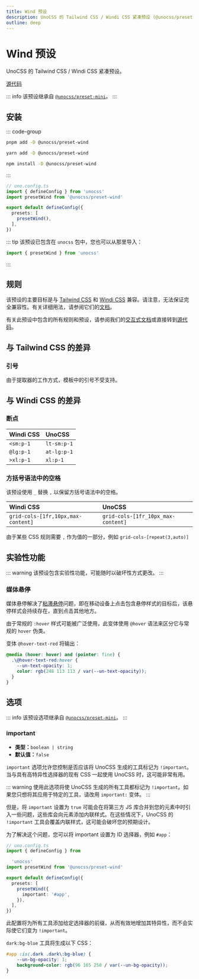 ```yaml
---
title: Wind 预设
description: UnoCSS 的 Tailwind CSS / Windi CSS 紧凑预设 (@unocss/preset-wind)。
outline: deep
---
```


# Wind 预设

UnoCSS 的 Tailwind CSS / Windi CSS 紧凑预设。

[源代码](https://github.com/unocss/unocss/tree/main/packages/preset-wind)

::: info
该预设继承自 [`@unocss/preset-mini`](/presets/mini)。
:::

## 安装

::: code-group
  ```bash [pnpm]
  pnpm add -D @unocss/preset-wind
  ```
  ```bash [yarn]
  yarn add -D @unocss/preset-wind
  ```
  ```bash [npm]
  npm install -D @unocss/preset-wind
  ```
:::

```ts
// uno.config.ts
import { defineConfig } from 'unocss'
import presetWind from '@unocss/preset-wind'

export default defineConfig({
  presets: [
    presetWind(),
  ],
})
```

::: tip
该预设已包含在 `unocss` 包中，您也可以从那里导入：

```ts
import { presetWind } from 'unocss'
```
:::

## 规则
该预设的主要目标是与 [Tailwind CSS](https://tailwindcss.com/) 和 [Windi CSS](https://windicss.org/) 兼容。请注意，无法保证完全兼容性。有关详细用法，请参阅它们的[文档](https://tailwindcss.com/docs)。

有关此预设中包含的所有规则和预设，请参阅我们的<a href="/interactive/" target="_blank">交互式文档</a>或直接转到[源代码](https://github.com/unocss/unocss/tree/main/packages/preset-wind)。

## 与 Tailwind CSS 的差异

### 引号

由于提取器的工作方式，模板中的引号不受支持。

## 与 Windi CSS 的差异

### 断点

| Windi CSS | UnoCSS |
|:--|:--|
| `<sm:p-1` | `lt-sm:p-1` |
| `@lg:p-1` | `at-lg:p-1` |
| `>xl:p-1` | `xl:p-1`    |

### 方括号语法中的空格

该预设使用 `_` 替换 `,` 以保留方括号语法中的空格。

| Windi CSS | UnoCSS |
|:--|:--|
| `grid-cols-[1fr,10px,max-content]` | `grid-cols-[1fr_10px_max-content]` |

由于某些 CSS 规则需要 `,` 作为值的一部分，例如 `grid-cols-[repeat(3,auto)]`

## 实验性功能

::: warning
该预设包含实验性功能，可能随时以破坏性方式更改。
:::

### 媒体悬停

媒体悬停解决了[粘滞悬停](https://css-tricks.com/solving-sticky-hover-states-with-media-hover-hover/)问题，即在移动设备上点击包含悬停样式的目标后，该悬停样式会持续存在，直到点击其他地方。

由于常规的 `:hover` 样式可能被广泛使用，此变体使用 `@hover` 语法来区分它与常规的 `hover` 伪类。

变体 `@hover-text-red` 将输出：

```css
@media (hover: hover) and (pointer: fine) {
  .\@hover-text-red:hover {
    --un-text-opacity: 1;
    color: rgb(248 113 113 / var(--un-text-opacity));
  }
}
```

## 选项

::: info
该预设选项继承自 [`@unocss/preset-mini`](/presets/mini#选项)。
:::

### important
- **类型：**`boolean | string`
- **默认值：**`false`

`important` 选项允许您控制是否应该将 UnoCSS 生成的工具标记为 `!important`。当与具有高特异性选择器的现有 CSS 一起使用 UnoCSS 时，这可能非常有用。

::: warning
使用此选项将使 UnoCSS 生成的所有工具都标记为 `!important`。如果您只想将其应用于特定的工具，请改用 `important:` 变体。
:::

但是，将 `important` 设置为 `true` 可能会在将第三方 JS 库合并到您的元素中时引入一些问题，这些库会向元素添加内联样式。在这些情况下，UnoCSS 的 `!important` 工具会覆盖内联样式，这可能会破坏您的预期设计。

为了解决这个问题，您可以将 important 设置为 ID 选择器，例如 `#app`：

```ts
// uno.config.ts
import { defineConfig } from

  'unocss'
import presetWind from '@unocss/preset-wind'

export default defineConfig({
  presets: [
    presetWind({
      important: '#app',
    }),
  ],
})
```

此配置将为所有工具添加给定选择器的前缀，从而有效地增加其特异性，而不会实际使它们变为 `!important`。

`dark:bg-blue` 工具将生成以下 CSS：

```css
#app :is(.dark .dark\:bg-blue) {
    --un-bg-opacity: 1;
    background-color: rgb(96 165 250 / var(--un-bg-opacity));
}
```
